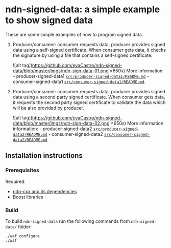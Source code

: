 ndn-signed-data: a simple example to show signed data
=================================================================================

These are some simple examples of how to program signed data.

1. Producer/consumer: consumer requests data, producer provides signed data using a 
   self-signed certificate. When consumer gets data, it checks the signature by using 
   a file that contains a self-signed certificate.

   ![alt tag](https://github.com/evaCastro/ndn-signed-data/blob/master/imgs/ndn-sign-data-01.png =650x)
   More information:
       - producer-signed-data1 [`src/producer-signed-data1/README.md`](https://github.com/evaCastro/ndn-signed-data/blob/master/src/producer-signed-data1/README.md)
       - consumer-signed-data1 [`src/consumer-signed-data1/README.md`](https://github.com/evaCastro/ndn-signed-data/blob/master/src/consumer-signed-data1/README.md).

2. Producer/consumer: consumer requests data, producer provides signed data using
   a second party signed certificate. When consumer gets data, it requests the 
   second party signed certificate to validate the data which will be also provided by
   producer.

   ![alt tag](https://github.com/evaCastro/ndn-signed-data/blob/master/imgs/ndn-sign-data-02.png =650x)
   More information information:
       - producer-signed-data2 [`src/producer-signed-data2/README.md`](https://github.com/evaCastro/ndn-signed-data/blob/master/src/producer-signed-data2/README.md)
       - consumer-signed-data2 [`src/consumer-signed-data2/README.md`](https://github.com/evaCastro/ndn-signed-data/blob/master/src/consumer-signed-data2/README.md).


Installation instructions
-------------------------

### Prerequisites

Required:

* [ndn-cxx and its dependencies](http://named-data.net/doc/ndn-cxx/)
* Boost libraries

### Build

To build `ndn-signed-data` run the following commands from 
`ndn-signed-data/` folder:

    ./waf configure
    ./waf

